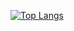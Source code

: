 <!--[![Anurag's github stats](https://github-readme-stats.vercel.app/api?username=BLINK-ONCE&show_icons=true&theme=onedark)](https://github.com/anuraghazra/github-readme-stats)-->
[![Top Langs](https://github-readme-stats.vercel.app/api/top-langs/?username=BLINK-ONCE&layout=compact&show_icons=true&theme=onedark)](https://github.com/anuraghazra/github-readme-stats)
